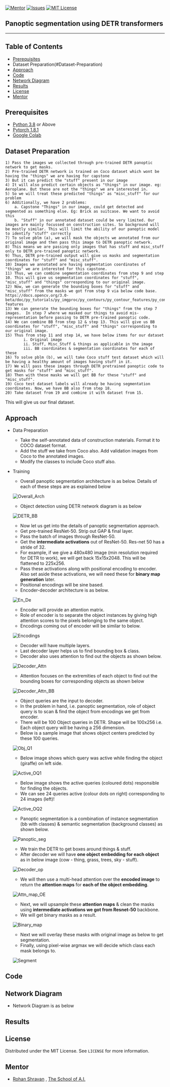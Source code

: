 <!-- PROJECT SHIELDS -->
<!--
*** I'm using markdown "reference style" links for readability.
*** Reference links are enclosed in brackets [ ] instead of parentheses ( ).
*** See the bottom of this document for the declaration of the reference variables
*** for contributors-url, forks-url, etc. This is an optional, concise syntax you may use.
*** https://www.markdownguide.org/basic-syntax/#reference-style-links
-->
[![Mentor][mentor-shield]][mentor-url]
[![Issues][issues-shield]][issues-url]
[![MIT License][license-shield]][license-url]

## Panoptic segmentation using DETR transformers
________

<!-- TABLE OF CONTENTS -->
## Table of Contents

* [Prerequisites](#prerequisites)
* Dataset Preparation(#Dataset-Preparation)
* [Approach](#Approach)
* [Code](#Code)
* [Network Diagram](#Network-Diagram)
* [Results](#Results)
* [License](#license)
* [Mentor](#mentor)

## Prerequisites

* [Python 3.8](https://www.python.org/downloads/) or Above
* [Pytorch 1.8.1](https://pytorch.org/)  
* [Google Colab](https://colab.research.google.com/)

<!-- Dataset-Preparation -->
## Dataset Preparation

	1) Pass the images we collected through pre-trained DETR panoptic network to get masks.
	2) Pre-trained DETR network is trained on Coco dataset which wont be having the "things" we are having for capstone
	3) But it can predict the "stuff" present in our image
	4) It will also predict certain objects as "things" in our image. eg: Aeroplane. But these are not the "things" we are interested in.
	5) So we will treat these predicted "things" as "misc_stuff" for our problem
	6) Additionally, we have 2 problems:
		a. Capstone "Things" in our image, could get detected and segmented as something else. Eg: Brick as suitcase. We want to avoid this
		b. "Stuff" in our annotated dataset could be very limited. Our images are mainly focussed on construction sites. So background will be mostly similar. This will limit the ability of our panoptic model to identify "stuff" correctly
	7) To solve pblm (a), we will mask the objects we annotated from our original image and then pass this image to DETR panoptic network.
	8) This means we are passing only images that has stuff and misc_stuff only to DETR pre-trained panoptic network.
	9) Thus, DETR pre-trained output will give us masks and segmentation coordinates for "stuff" and "misc_stuff".
	10) Images we annotated are having segmentation coordinates of "things" we are interested for this capstone.
	11) Thus, we can combine segmentation coordinates from step 9 and step 10. This will give us segmentation coordinates for "stuff", "misc_stuff" and "things" corresponding to our original image.
	12) Now, we can generate the bounding boxes for "stuff" and "misc_stuff" from the masks we got from step 9 via below code base.
	https://docs.opencv.org/3.0-beta/doc/py_tutorials/py_imgproc/py_contours/py_contour_features/py_contour_features.html#contour-features
	13) We can generate the bounding boxes for "things" from the step 7 images.  In step 7 where we masked our things to avoid mis-representation before passing to DETR pre-trained panoptic code.
	14) We can combine BB from step 12 & step 13. This will give us BB coordinates for "stuff", "misc_stuff" and "things" corresponding to our original image.
	15) Thus from step 11 and step 14, we have below items for our dataset
			i. Original image
			ii. Stuff, Misc_Stuff & things as applicable in the image
			iii. BB coordinates & segmentation coordinates for each of these
	16) To solve pblm (b), we will take Coco stuff test dataset which will be having a healthy amount of images having stuff in it. 
	17) We will pass these images through DETR pretrained panoptic code to get masks for "stuff" and "misc_stuff".
	18) Then with these masks we will get BB for these "stuff" and "misc_stuff".
	19) Coco test dataset labels will already be having segmentation coordinates. Now, we have BB also from step 18.
	20) Take dataset from 19 and combine it with dataset from 15.
This will give us our final dataset. 

<!-- Approach -->
## Approach

-  Data Preparation
    - Take the self-annotated data of construction materials. Format it to COCO dataset format.
    - Add the stuff we take from Coco also. Add validation images from Coco to the annotated images.
    - Modify the classes to include Coco stuff also.
- Training
    - Overall panoptic segmentation architecture is as below. Details of each of these steps are as explained below

    ![Overall_Arch](https://github.com/anilbhatt1/Panoptic_Segmentation_DETR/blob/master/Readme_Images/Overall_Panoptic_Arch.jpg)

    - Object detection using DETR network diagram is as below

    ![DETR_BB](https://github.com/anilbhatt1/Panoptic_Segmentation_DETR/blob/master/Readme_Images/DETR_BB_Architecture.png)
    
    - Now let us get into the details of panoptic segmentation approach.
    - Get pre-trained ResNet-50. Strip out GAP & final layer.
    - Pass the batch of images through ResNet-50.
    - Get the **intermediate activations** out of ResNet-50. Res-net 50 has a stride of 32. 
    - For example, if we give a 480x480 image (min resolution required for DETR to work), we will get back 15x15x2048. This will be flattened to 225x256.
    - Pass these activations along with positional encoding to encoder. Also set aside these activations, we will need these for **binary map generation** later.
    - Positional encodings will be sine based.
    - Encoder-decoder architecture is as below.
    
    ![En_De](https://github.com/anilbhatt1/Panoptic_Segmentation_DETR/blob/master/Readme_Images/DETR_BB_Encoder_Decoder_Architecture.png)

    - Encoder will provide an attention matrix.
    - Role of encoder is to separate the object instances by giving high attention scores to the pixels belonging to the same object. 
    - Encodings coming out of encoder will be similar to below.
    
    ![Encodings](https://github.com/anilbhatt1/Panoptic_Segmentation_DETR/blob/master/Readme_Images/Encoding_Results.png)
    
    - Decoder will have multiple layers. 
    - Last decoder layer helps us to find bounding box & class.
    - Decoder also uses attention to find out the objects as shown below. 
    
    ![Decoder_Attn](https://github.com/anilbhatt1/Panoptic_Segmentation_DETR/blob/master/Readme_Images/Decoder_Attn_Mpa.png)
    
    - Attention focuses on the extremities of each object to find out the bounding boxes for corresponding objects as shown below

    ![Decoder_Attn_BB](https://github.com/anilbhatt1/Panoptic_Segmentation_DETR/blob/master/Readme_Images/Decoder_Attn_BB.png)
    
    - Object queries are the input to decoder. 
    - In the problem in hand, i.e. panoptic segmentation, role of object query is to scan & find the object from encodings we get from encoder.
    - There will be 100 Object queries in DETR. Shape will be 100x256 i.e. Each object query will be having a 256 dimension.
    - Below is a sample image that shows object centers predicted by these 100 queries.
    
    ![Obj_Q1](https://github.com/anilbhatt1/Panoptic_Segmentation_DETR/blob/master/Readme_Images/Object_query_preds.png)
    
    - Below image shows which query was active while finding the object (giraffe) on left side.
    
    ![Active_OQ1](https://github.com/anilbhatt1/Panoptic_Segmentation_DETR/blob/master/Readme_Images/Active_oq_1giraffe.png)
    
    - Below image shows the active queries (coloured dots) responsible for finding the objects. 
    - We can see 24 queries active (colour dots on right) corresponding to 24 images (left)!

    ![Active_OQ2](https://github.com/anilbhatt1/Panoptic_Segmentation_DETR/blob/master/Readme_Images/Active_oqs_multi_giraffe.png)
    
    - Panoptic segmentation is a combination of instance segmentation (bb with classes) & semantic segmentation (background classes) as shown below.
    
    ![Panoptic_seg](https://github.com/anilbhatt1/Panoptic_Segmentation_DETR/blob/master/Readme_Images/Panoptic_Segm.png)
    
    - We train the DETR to get boxes around things & stuff.
    - After decoder we will have **one object embedding for each object** as in below image (cow - thing, grass, trees, sky - stuff).
    
    ![Decoder_op](https://github.com/anilbhatt1/Panoptic_Segmentation_DETR/blob/master/Readme_Images/Decoder_Op.png)
    
    - We will then use a multi-head attention over the **encoded image** to return the **attention maps** for **each of the object embedding**.
    
    ![Attn_map_OE](https://github.com/anilbhatt1/Panoptic_Segmentation_DETR/blob/master/Readme_Images/Attention_map_OE.png)
    
    - Next, we will upsample these **attention maps** & clean the masks using **intermediate activations we got from Resnet-50** backbone. 
    - We will get binary masks as a result.
    
    ![Binary_map](https://github.com/anilbhatt1/Panoptic_Segmentation_DETR/blob/master/Readme_Images/Binary_Mask_Creation.png)
    
    - Next we will overlay these masks with original image as below to get segmentation. 
    - Finally, using pixel-wise argmax we will decide which class each mask belongs to.
    
    ![Segment](https://github.com/anilbhatt1/Panoptic_Segmentation_DETR/blob/master/Readme_Images/Overlay.png)

<!-- Code -->
## Code

<!-- Network-Diagram-->
## Network Diagram
- Network Diagram is as below

<!-- Results -->
## Results

<!-- LICENSE -->
## License

Distributed under the MIT License. See `LICENSE` for more information.

<!-- MENTOR -->
## Mentor

* [Rohan Shravan](https://www.linkedin.com/in/rohanshravan/) , [The School of A.I.](https://theschoolof.ai/)

<!-- MARKDOWN LINKS & IMAGES -->
<!-- https://www.markdownguide.org/basic-syntax/#reference-style-links -->
[mentor-shield]: https://img.shields.io/badge/Mentor-mentor-yellowgreen
[mentor-url]: https://www.linkedin.com/in/rohanshravan/
[forks-shield]: https://img.shields.io/github/forks/othneildrew/Best-README-Template.svg?style=flat-square
[forks-url]: https://github.com/othneildrew/Best-README-Template/network/members
[stars-shield]: https://img.shields.io/github/stars/othneildrew/Best-README-Template.svg?style=flat-square
[stars-url]: https://github.com/othneildrew/Best-README-Template/stargazers
[issues-shield]: https://img.shields.io/github/issues/othneildrew/Best-README-Template.svg?style=flat-square
[issues-url]: https://github.com/othneildrew/Best-README-Template/issues
[license-shield]: https://img.shields.io/github/license/othneildrew/Best-README-Template.svg?style=flat-square
[license-url]: https://github.com/anilbhatt1/Deep_Learning_EVA4_Phase2/blob/master/LICENSE.txt
[linkedin-shield]: https://img.shields.io/badge/-LinkedIn-black.svg?style=flat-square&logo=linkedin&colorB=555




